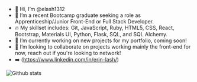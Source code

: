 - 👋 Hi, I’m @elash1312
- 👀 I’m a recent Bootcamp graduate seeking a role as Apprenticeship/Junior Front-End or Full Stack Developer. 
- 🔥 My skillset includes: Git, JavaScript, Ruby, HTML5, CSS, React, Bootstrap, Materials UI, Python, Flask, SQL, and SQL Alchemy.
- 🌱 I’m currently working on new projects for my portfolio, coming soon!
- 💞️ I’m looking to collaborate on projects working mainly the front-end for now, reach out if you're looking to network!
- ➡️ (https://www.linkedin.com/in/erin-lash/)


![Github stats](https://github-readme-stats.vercel.app/api?username=elash1312
)
